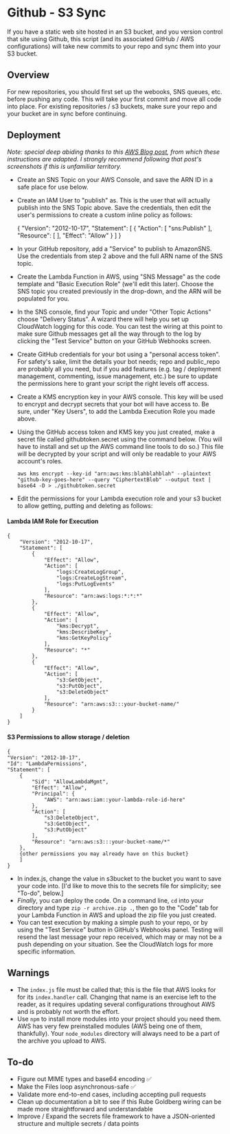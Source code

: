 # Github - S3 Sync
If you have a static web site hosted in an S3 bucket, and you version control that site using Github, this script (and its associated GitHub / AWS configurations) will take new commits to your repo and sync them into your S3 bucket.

## Overview
For new repositories, you should first set up the webooks, SNS queues, etc. before pushing any code. This will take your first commit and move all code into place. For existing repositories / s3 buckets, make sure your repo and your bucket are in sync before continuing.

## Deployment
*Note: special deep abiding thanks to this [AWS Blog post](https://aws.amazon.com/blogs/compute/dynamic-github-actions-with-aws-lambda/), from which these instructions are adapted. I strongly recommend following that post's screenshots if this is unfamiliar territory.*
* Create an SNS Topic on your AWS Console, and save the ARN ID in a safe place for use below.
* Create an IAM User to "publish" as. This is the user that will actually publish into the SNS Topic above. Save the credentials, then edit the user's permissions to create a custom inline policy as follows:

	{
	  "Version": "2012-10-17",
	  "Statement": [
	    {
	      "Action": [
	        "sns:Publish"
	      ],
	      "Resource": [
	        <SNS topic ARN goes here>
	      ],
	      "Effect": "Allow"
	    }
	  ]
	}

* In your GitHub repository, add a "Service" to publish to AmazonSNS. Use the credentials from step 2 above and the full ARN name of the SNS topic.
* Create the Lambda Function in AWS, using "SNS Message" as the code template and "Basic Execution Role" (we'll edit this later). Choose the SNS topic you created previously in the drop-down, and the ARN will be populated for you.
* In the SNS console, find your Topic and under "Other Topic Actions" choose "Delivery Status". A wizard there will help you set up CloudWatch logging for this code. You can test the wiring at this point to make sure Github messages get all the way through to the log by clicking the "Test Service" button on your GitHub Webhooks screen.
* Create GitHub credentials for your bot using a "personal access token". For safety's sake, limit the details your bot needs; repo and public_repo are probably all you need, but if you add features (e.g. tag / deployment management, commenting, issue management, etc.) be sure to update the permissions here to grant your script the right levels off access.
* Create a KMS encryption key in your AWS console. This key will be used to encrypt and decrypt secrets that your bot will have access to. Be sure, under "Key Users", to add the Lambda Execution Role you made above.
* Using the GitHub access token and KMS key you just created, make a secret file called githubtoken.secret using the command below. (You will have to install and set up the AWS command line tools to do so.) This file will be decrypted by your script and will only be readable to your AWS account's roles.

	`aws kms encrypt --key-id "arn:aws:kms:blahblahblah" --plaintext "github-key-goes-here" --query "CiphertextBlob" --output text | base64 -D > ./githubtoken.secret`

* Edit the permissions for your Lambda execution role and your s3 bucket to allow getting, putting and deleting as follows:

#### Lambda IAM Role for Execution
	{
	    "Version": "2012-10-17",
	    "Statement": [
	        {
	            "Effect": "Allow",
	            "Action": [
	                "logs:CreateLogGroup",
	                "logs:CreateLogStream",
	                "logs:PutLogEvents"
	            ],
	            "Resource": "arn:aws:logs:*:*:*"
	        },
	        {
	            "Effect": "Allow",
	            "Action": [
	                "kms:Decrypt",
	                "kms:DescribeKey",
	                "kms:GetKeyPolicy"
	            ],
	            "Resource": "*"
	        },
	        {
            	"Effect": "Allow",
            	"Action": [
            	    "s3:GetObject",
            	    "s3:PutObject",
            	    "s3:DeleteObject"
            	],
            	"Resource": "arn:aws:s3:::your-bucket-name/"
        	}
	    ]
	}

#### S3 Permissions to allow storage / deletion
	{
	"Version": "2012-10-17",
	"Id": "LambdaPermissions",
	"Statement": [
		{
			"Sid": "AllowLambdaMgmt",
			"Effect": "Allow",
			"Principal": {
				"AWS": "arn:aws:iam::your-lambda-role-id-here"
			},
			"Action": [
				"s3:DeleteObject",
				"s3:GetObject",
				"s3:PutObject"
			],
			"Resource": "arn:aws:s3:::your-bucket-name/*"
		},
		{other permissions you may already have on this bucket}
		]
	}

* In index.js, change the value in s3bucket to the bucket you want to save your code into. [I'd like to move this to the secrets file for simplicity; see "To-do", below.]
* *Finally*, you can deploy the code. On a command line, `cd` into your directory and type `zip -r archive.zip .`, then go to the "Code" tab for your Lambda Function in AWS and upload the zip file you just created.
* You can test execution by making a simple push to your repo, or by using the "Test Service" button in GitHub's Webhooks panel. Testing will resend the last message your repo received, which may or may not be a push depending on your situation. See the CloudWatch logs for more specific information.

## Warnings
* The `index.js` file must be called that; this is the file that AWS looks for for its `index.handler` call. Changing that name is an exercise left to the reader, as it requires updating several configurations throughout AWS and is probably not worth the effort.
* Use `npm` to install more modules into your project should you need them. AWS has very few preinstalled modules (AWS being one of them, thankfully). Your `node_modules` directory will always need to be a part of the archive you upload to AWS.


## To-do
* Figure out MIME types and base64 encoding :white_check_mark:
* Make the Files loop asynchronous-safe :white_check_mark:
* Validate more end-to-end cases, including accepting pull requests
* Clean up documentation a bit to see if this Rube Goldberg wiring can be made more straightforward and understandable
* Improve / Expand the secrets file framework to have a JSON-oriented structure and multiple secrets / data points

